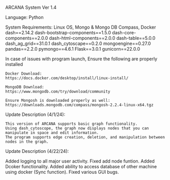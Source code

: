 ARCANA System Ver 1.4

Language: Python

System Requirements: Linux OS, Mongo & Mongo DB Compass, Docker
dash==2.14.2
dash-bootstrap-components==1.5.0
dash-core-components==2.0.0
dash-html-components==2.0.0
dash-table==5.0.0
dash_ag_grid==31.0.1
dash_cytoscape==0.2.0
mongoengine==0.27.0
pandas==2.2.0
pymongo==4.6.1
Flask==3.0.1
gunicorn==22.0.0

In case of issues with program launch, Ensure the following are properly installed

    Docker Download:
    https://docs.docker.com/desktop/install/linux-install/

    MongoDB Download: 
    https://www.mongodb.com/try/download/community

    Ensure Mongosh is downloaded properly as well:
    https://downloads.mongodb.com/compass/mongosh-2.2.4-linux-x64.tgz

Update Description (4/1/24):

    This version of ARCANA supports basic graph functionality.
    Using dash_cytoscope, the graph now displays nodes that you can manipulate in space and edit information.
    The program supports edge creation, deletion, and manipulation between nodes in the graph.

Update Description (4/22/24):

Added logging to all major user activity.
    Fixed add node funtion.
    Added Dcoker functionality.
    Added ability to access database of other machine using docker (Sync function).
    Fixed various GUI bugs.
